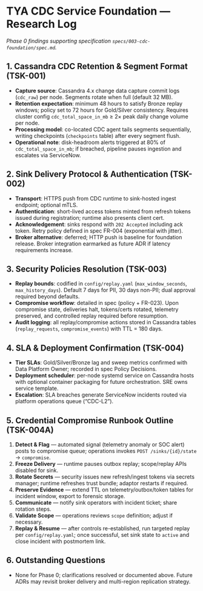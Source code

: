 # TYA CDC Service Foundation — Research Log

_Phase 0 findings supporting specification `specs/003-cdc-foundation/spec.md`._

## 1. Cassandra CDC Retention & Segment Format (TSK-001)
- **Capture source**: Cassandra 4.x change data capture commit logs (`cdc_raw`) per node. Segments rotate when full (default 32 MB).
- **Retention expectation**: minimum 48 hours to satisfy Bronze replay windows; policy set to 72 hours for Gold/Silver consistency. Requires cluster config `cdc_total_space_in_mb` ≥ 2× peak daily change volume per node.
- **Processing model**: co-located CDC agent tails segments sequentially, writing checkpoints (`checkpoints` table) after every segment flush.
- **Operational note**: disk-headroom alerts triggered at 80% of `cdc_total_space_in_mb`; if breached, pipeline pauses ingestion and escalates via ServiceNow.

## 2. Sink Delivery Protocol & Authentication (TSK-002)
- **Transport**: HTTPS push from CDC runtime to sink-hosted ingest endpoint; optional mTLS.
- **Authentication**: short-lived access tokens minted from refresh tokens issued during registration; runtime also presents client cert.
- **Acknowledgement**: sinks respond with `202 Accepted` including ack token. Retry policy defined in spec FR-004 (exponential with jitter).
- **Broker alternative**: deferred; HTTP push is baseline for foundation release. Broker integration earmarked as future ADR if latency requirements increase.

## 3. Security Policies Resolution (TSK-003)
- **Replay bounds**: codified in `config/replay.yaml` (`max_window_seconds`, `max_history_days`). Default 7 days for PII, 30 days non-PII; dual approval required beyond defaults.
- **Compromise workflow**: detailed in spec (policy + FR-023). Upon compromise state, deliveries halt, tokens/certs rotated, telemetry preserved, and controlled replay required before resumption.
- **Audit logging**: all replay/compromise actions stored in Cassandra tables (`replay_requests`, `compromise_events`) with TTL = 180 days.

## 4. SLA & Deployment Confirmation (TSK-004)
- **Tier SLAs**: Gold/Silver/Bronze lag and sweep metrics confirmed with Data Platform Owner; recorded in spec Policy Decisions.
- **Deployment scheduler**: per-node systemd service on Cassandra hosts with optional container packaging for future orchestration. SRE owns service template.
- **Escalation**: SLA breaches generate ServiceNow incidents routed via platform operations queue (“CDC-L2”).

## 5. Credential Compromise Runbook Outline (TSK-004A)
1. **Detect & Flag** — automated signal (telemetry anomaly or SOC alert) posts to compromise queue; operations invokes `POST /sinks/{id}/state` → `compromise`.
2. **Freeze Delivery** — runtime pauses outbox replay; scope/replay APIs disabled for sink.
3. **Rotate Secrets** — security issues new refresh/ingest tokens via secrets manager; runtime refreshes trust bundle; adaptor restarts if required.
4. **Preserve Evidence** — extend TTL on telemetry/outbox/token tables for incident window, export to forensic storage.
5. **Communicate** — notify sink operators with incident ticket; share rotation steps.
6. **Validate Scope** — operations reviews `scope` definition; adjust if necessary.
7. **Replay & Resume** — after controls re-established, run targeted replay per `config/replay.yaml`; once successful, set sink state to `active` and close incident with postmortem link.

## 6. Outstanding Questions
- None for Phase 0; clarifications resolved or documented above. Future ADRs may revisit broker delivery and multi-region replication strategy.
